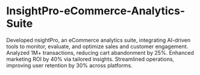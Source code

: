 # InsightPro-eCommerce-Analytics-Suite
Developed nsightPro, an eCommerce analytics suite, integrating AI-driven tools to monitor, evaluate, and optimize sales and customer engagement. Analyzed 1M+ transactions, reducing cart abandonment by 25%. Enhanced marketing ROI by 40% via tailored insights. Streamlined operations, improving user retention by 30% across platforms.
